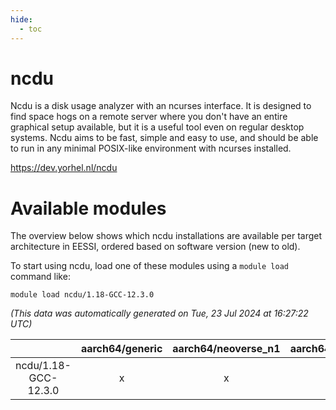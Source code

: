 ```yaml
---
hide:
  - toc
---
```


ncdu
====


Ncdu is a disk usage analyzer with an ncurses interface. It is designed to find space hogs on a remote server where you don't have an entire graphical setup available, but it is a useful tool even on regular desktop systems. Ncdu aims to be fast, simple and easy to use, and should be able to run in any minimal POSIX-like environment with ncurses installed.

https://dev.yorhel.nl/ncdu
# Available modules


The overview below shows which ncdu installations are available per target architecture in EESSI, ordered based on software version (new to old).

To start using ncdu, load one of these modules using a `module load` command like:

```shell
module load ncdu/1.18-GCC-12.3.0
```

*(This data was automatically generated on Tue, 23 Jul 2024 at 16:27:22 UTC)*  

| |aarch64/generic|aarch64/neoverse_n1|aarch64/neoverse_v1|x86_64/generic|x86_64/amd/zen2|x86_64/amd/zen3|x86_64/intel/haswell|x86_64/intel/skylake_avx512|
| :---: | :---: | :---: | :---: | :---: | :---: | :---: | :---: | :---: |
|ncdu/1.18-GCC-12.3.0|x|x|x|x|x|x|x|x|

